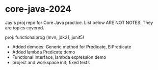 # core-java-2024

Jay's proj repo for Core Java practice. List below ARE NOT NOTES. They are topics covered.

proj: functionalprog (mvn, jdk21, junit5)
- Added demoes: Generic method for Predicate, BiPredicate
- Added lambda Predicate demo
- Functional Interface, lambda expression demo
- project and workspace init; fixed tests